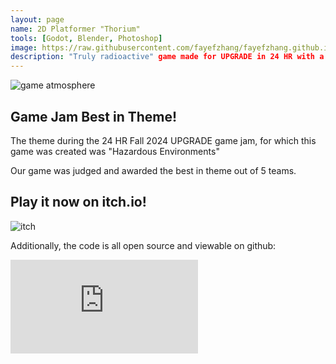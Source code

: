 ```yaml
---
layout: page
name: 2D Platformer "Thorium" 
tools: [Godot, Blender, Photoshop]
image: https://raw.githubusercontent.com/fayefzhang/fayefzhang.github.io/main/assets/thorium.png
description: "Truly radioactive" game made for UPGRADE in 24 HR with a team of 4. Responsible for programing (Godot/gdScript), modeling, 2d animations, and UI. Awarded best in theme.
---
```


![game atmosphere](https://raw.githubusercontent.com/fayefzhang/fayefzhang.github.io/main/assets/thorium_gif.gif)

## Game Jam Best in Theme!

The theme during the 24 HR Fall 2024 UPGRADE game jam, for which this game was created was "Hazardous Environments"

Our game was judged and awarded the best in theme out of 5 teams.

## Play it now on itch.io!

![itch](https://fayefzhang.itch.io/thorium)

Additionally, the code is all open source and viewable on github:

![github](https://github.com/fayefzhang/thorium/blob/main/README.md)
